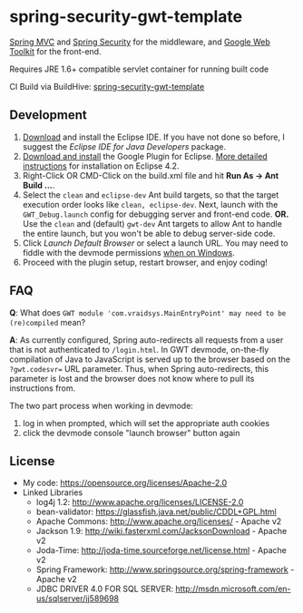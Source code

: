 spring-security-gwt-template
============================

[Spring MVC](http://www.springsource.org/spring-framework)
and
[Spring Security](http://www.springsource.org/spring-security)
for the middleware, and
[Google Web Toolkit](http://code.google.com/p/google-web-toolkit/)
for the front-end.

Requires JRE 1.6+ compatible servlet container for running built code

CI Build via BuildHive:
[spring-security-gwt-template](https://buildhive.cloudbees.com/job/jzerbe/job/spring-security-gwt-template/)


Development
-------------
1. [Download](http://www.eclipse.org/downloads/) and install the Eclipse IDE.
If you have not done so before, I suggest the
_Eclipse IDE for Java Developers_ package.
2. [Download and install](https://developers.google.com/eclipse/docs/download)
the Google Plugin for Eclipse.
[More detailed instructions](https://developers.google.com/eclipse/docs/install-eclipse-4.2)
for installation on Eclipse 4.2.
3. Right-Click OR CMD-Click on the build.xml file and hit
__Run As -> Ant Build ...__.
4. Select the `clean` and `eclipse-dev` Ant build targets, so that the
target execution order looks like `clean, eclipse-dev`.
Next, launch with the `GWT_Debug.launch` config for debugging server and
front-end code. __OR.__ Use the `clean` and (default) `gwt-dev` Ant targets to
allow Ant to handle the entire launch, but you won't be able to debug
server-side code.
5. Click _Launch Default Browser_ or select a launch URL.
You may need to fiddle with the devmode permissions
[when on Windows](http://vraidsys.com/2012/10/gwt-devmode-on-windows-requires-localhost-permissions/).
6. Proceed with the plugin setup, restart browser, and enjoy coding!


FAQ
-------------
__Q__: What does
`GWT module 'com.vraidsys.MainEntryPoint' may need to be (re)compiled`
mean?

__A__: As currently configured, Spring auto-redirects all requests from a user that is not
authenticated to `/login.html`. In GWT devmode, on-the-fly compilation of Java to JavaScript
is served up to the browser based on the `?gwt.codesvr=` URL parameter. Thus,
when Spring auto-redirects, this parameter is lost and the browser does not know where to pull
its instructions from.

The two part process when working in devmode:

1. log in when prompted, which will set the appropriate auth cookies
2. click the devmode console "launch browser" button again


License
-------------
- My code: https://opensource.org/licenses/Apache-2.0
- Linked Libraries
    - log4j 1.2: http://www.apache.org/licenses/LICENSE-2.0
    - bean-validator: https://glassfish.java.net/public/CDDL+GPL.html
    - Apache Commons: http://www.apache.org/licenses/ - Apache v2
    - Jackson 1.9: http://wiki.fasterxml.com/JacksonDownload - Apache v2
    - Joda-Time: http://joda-time.sourceforge.net/license.html - Apache v2
    - Spring Framework: http://www.springsource.org/spring-framework - Apache v2
    - JDBC DRIVER 4.0 FOR SQL SERVER: http://msdn.microsoft.com/en-us/sqlserver/jj589698

